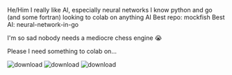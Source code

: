 He/Him
I really like AI, especially neural networks
I know python and go (and some fortran)
looking to colab on anything AI
Best repo: mockfish
Best AI: neural-network-in-go

I'm so sad nobody needs a mediocre chess engine 😭

Please I need something to colab on...



![download](https://github.com/42-AH/42-AH/assets/162044943/0b07baeb-f78f-4517-b4d5-f9e8f442f3da)
![download](https://github.com/42-AH/42-AH/assets/162044943/db2eb350-2e17-4bf6-bec3-b6abfff243eb)
![download](https://github.com/42-AH/42-AH/assets/162044943/ad3d62ae-3bf3-40ad-8fce-f044432d21dd)